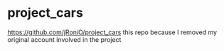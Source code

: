 # project_cars

https://github.com/jRoniO/project_cars
this repo because I removed my original account involved in the project
